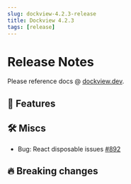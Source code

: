 ```yaml
---
slug: dockview-4.2.3-release
title: Dockview 4.2.3
tags: [release]
---
```


# Release Notes

Please reference docs @ [dockview.dev](https://dockview.dev).

## 🚀 Features


## 🛠 Miscs

- Bug: React disposable issues [#892](https://github.com/mathuo/dockview/pull/892)

## 🔥 Breaking changes

